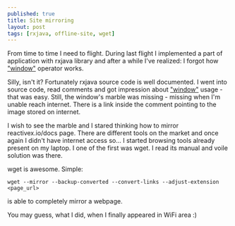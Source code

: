 ```yaml
---
published: true
title: Site mirroring
layout: post
tags: [rxjava, offline-site, wget]
---
```

From time to time I need to flight. During last flight I implemented a part of application with rxjava library and after a while I've realized: I forgot how ["window"](http://reactivex.io/documentation/operators/window.html) operator works.

Silly, isn't it? Fortunately rxjava source code is well documented. I went into source code, read comments and got impression about ["window"](http://reactivex.io/documentation/operators/window.html) usage - that was easy. Still, the window's marble was missing - missing when I'm unable reach internet. There is a link inside the comment pointing to the image stored on internet.

I wish to see the marble and  I stared thinking how to mirror reactivex.io/docs page. There are different tools on the market and once again I didn't have internet access so... I started browsing tools already present on my laptop. I one of the first was wget. I read its manual and voile solution was there.

wget is awesome. Simple:

```
wget --mirror --backup-converted --convert-links --adjust-extension <page_url>
```

is able to completely mirror a webpage.

You may guess, what I did, when I finally appeared in WiFi area :)
